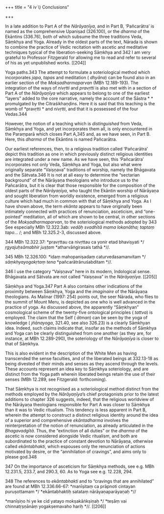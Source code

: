 +++
title = "4 iv \\) Conclusions"

+++

In a late addition to Part A of the *Nārāyaṇīya*, and in Part B, ‘Pañcarātra’ is named as the comprehensive Upaniṣad \(326.100\), or the *dharma* of the Ekāntins \(336.76\), both of which subsume the three traditions Veda, Sāṃkhya and Yoga. Already in the oldest parts of the text, Nārada is shown to combine the practice of Vedic recitation with ascetic and meditative techniques typical of the liberation-seeking Sāṃkhya and 342 I am very grateful to Professor Fitzgerald for allowing me to read and refer to several of his as yet unpublished works. [[204]]

Yoga paths.343 The attempt to formulate a soteriological method which incorporates *japa*, *tapas* and meditation \( *dhyāna*\) can be found also in an earlier section of the *Mokṣadharmaparvan* \(MBh 12.189-193\). The integration of the ways of *nivṛtti* and *pravṛtti* is also met with in a section of Part A of the *Nārāyaṇīya* which appears to belong to one of the earliest “layers” added to the core narrative, namely the account of the Śāstra * * promulgated by the Citraśikhaṇḍins. Here it is said that this teaching is the womb of *pravṛtti * and *nivṛtti*, and that it is possessed of the four Vedas.344 

However, the notion of a teaching which is *distinguished* from Veda, Sāṃkhya and Yoga, and yet incorporates them all, is only encountered in the Paraṃparā which closes Part A,345 and, as we have seen, in Part B. Here, this *dharma* of the Ekāntins is named Pañcarātra. 

Our earliest references, then, to a religious tradition called ‘Pañcarātra’ depict this tradition as one in which previously distinct religious identities are integrated under a new name. As we have seen, this ‘Pañcarātra’ incorporates not only Veda, Sāṃkhya and Yoga, but also what were originally separate “Vaiṣṇava” traditions of worship, namely the Bhāgavata and the Sātvata.346 It is not at all easy to determine the “sectarian background” of the Nārāyaṇa theologians who introduce us to the Pañcarātra, but it is clear that those responsible for the composition of the oldest parts of the *Nārāyaṇīya*, who taught the Ekāntin worship of Nārāyaṇa and sought liberation from worldly existence, emerged from a religious culture which had much in common with that of Sāṃkhya and Yoga. As I have shown above, the term *ekānta* appears to have originally been intimately connected with practices of renunciation, asceticism, and “one-pointed” meditation, all of which are shown to be central, in other sections of the *Mokṣadharmaparvan*, to the soteriological methods adopted by 343 See especially MBh 12.322.3ab: *vedāḥ svadhītā mama lokanātha; taptaṃ tapo*… /; and MBh 12.325.2-3, discussed above. 

344 MBh 12.322.37: *pravṛttau ca nivṛttau ca yonir etad bhaviṣyati */ *ṛgyajuḥsāmabhir juṣṭam* *atharvāṅgirasais tathā *//. 

345 MBh 12.326.100: *idaṃ mahopaniṣadaṃ caturvedasamanvitam */ *sāṃkhyayogakṛtaṃ tena* *pañcarātrānuśabditam *//. 

346 I use the category “Vaiṣṇava” here in its modern, Indological sense. Bhāgavata and Sātvata are not called “Vaiṣṇava” in the *Nārāyaṇīya*. [[205]]

Sāṃkhya and Yoga.347 Part A also contains other indications of the proximity between Sāṃkhya, Yoga and the *imaginaire* of the Nārāyaṇa theologians. As Malinar \(1997: 254\) points out, the seer Nārada, who flies to the summit of Mount Meru, is depicted as one who is well advanced in the practice of yoga. As discussed above, the apparently “Sāṃkhyan” cosmological scheme of the twenty-five ontological principles \( *tattva*\) is employed. The claim that the Self \( *ātman*\) can be seen by the yoga of knowledge \( *jñānayoga*, 321.40, see also 326.23\) is a clearly Sāṃkhyan idea. Indeed, such claims indicate that, insofar as the methods of Sāṃkhya and Yoga can be clearly distinguished from one another \(as they are, for instance, at MBh 12.289-290\), the soteriology of the *Nārāyaṇīya* is closer to that of Sāṃkhya. 

This is also evident in the description of the White Men as having transcended the sense faculties, and of the liberated beings at 332.13-18 as being divested of their minds and senses as they ascend through the levels. These accounts represent an idea key to Sāṃkhya soteriology, and are distinct from the Yoga path wherein liberated beings retain the use of their senses \(MBh 12.289, see Fitzgerald: forthcoming\). 

That Sāṃkhya is not recognised as a soteriological method distinct from the methods employed by the *Nārāyaṇīya*’s chief protagonists prior to the latest additions to chapter 326 suggests, indeed, that the religious worldview of the Nārāyaṇa theologians responsible for Part A was closer to Sāṃkhya than it was to Vedic ritualism. This tendency is less apparent in Part B, wherein the attempt to construct a distinct religious identity around the idea of a superior and comprehensive *ekāntadharma* involves the reinterpretation of the notion of renunciation, as already articulated in the *Bhagavadgītā*. Thus, the “extinction of all duties” or the *dharma* of the ascetic is now considered alongside Vedic ritualism, and both are subordinated to the practice of constant devotion to Nārāyaṇa, otherwise called *ekāntabhakti*, which espouses only the renunciation of actions motivated by desire, or the “annihilation of cravings”, and aims only to please god.348 

347 On the importance of asceticism for Sāṃkhya methods, see e.g. MBh 12.231.5, 233.7, and 290.3, 60. As to Yoga see e.g. 12.228, 294. 

348 The references to *ekāntabhakti* and to “cravings that are annihilated” are found at MBh 12.336.66-67: *manīṣitaṃ ca prāpnoti cintayan puruṣottamam */ *ekāntabhaktiḥ satataṃ nārāyaṇaparāyaṇaḥ *// 

*manīṣiṇo hi ye ke cid yatayo mokṣakāṅkṣiṇaḥ */ *teṣāṃ vai chinnatṛṣṇānāṃ yogakṣemavaho hariḥ *//. [[206]]